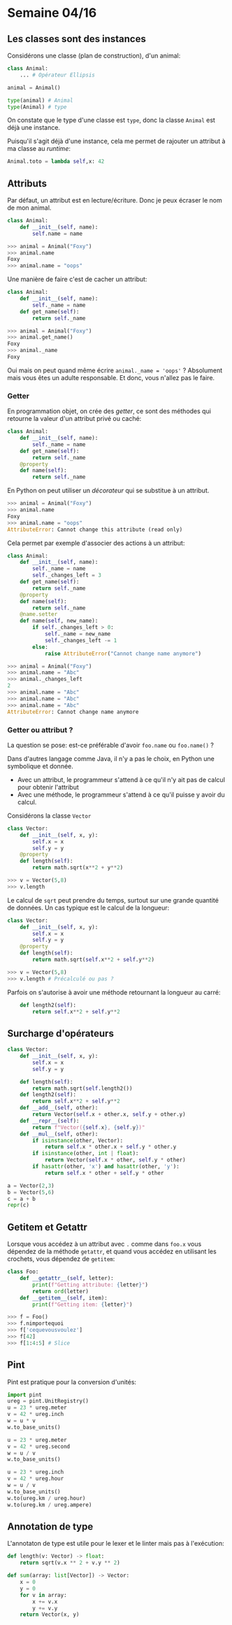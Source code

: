# Semaine 04/16

## Les classes sont des instances

Considérons une classe (plan de construction), d'un animal:

```py
class Animal:
    ... # Opérateur Ellipsis

animal = Animal()

type(animal) # Animal
type(Animal) # type
```

On constate que le type d'une classe est `type`, donc la classe `Animal` est déjà une instance. 

Puisqu'il s'agit déjà d'une instance, cela me permet de rajouter un attribut à ma classe au *runtime*:

```py
Animal.toto = lambda self,x: 42
```

## Attributs

Par défaut, un attribut est en lecture/écriture. Donc je peux écraser le nom de mon animal. 

```py
class Animal:
    def __init__(self, name):
        self.name = name

>>> animal = Animal("Foxy")
>>> animal.name
Foxy
>>> animal.name = "oops"
```

Une manière de faire c'est de cacher un attribut:

```py
class Animal:
    def __init__(self, name):
        self._name = name
    def get_name(self):
        return self._name

>>> animal = Animal("Foxy")
>>> animal.get_name()
Foxy
>>> animal._name
Foxy
```

Oui mais on peut quand même écrire `animal._name = 'oops'` ? Absolument mais vous êtes un adulte responsable. Et donc, vous n'allez pas le faire.

### Getter

En programmation objet, on crée des *getter*, ce sont des méthodes qui retourne la valeur d'un attribut privé ou caché: 

```py
class Animal:
    def __init__(self, name):
        self._name = name
    def get_name(self):
        return self._name
    @property
    def name(self):
        return self._name
```

En Python on peut utiliser un *décorateur* qui se substitue à un attribut. 

```py
>>> animal = Animal("Foxy")
>>> animal.name
Foxy
>>> animal.name = "oops"
AttributeError: Cannot change this attribute (read only)
```

Cela permet par exemple d'associer des actions à un attribut: 

```py
class Animal:
    def __init__(self, name):
        self._name = name
        self._changes_left = 3
    def get_name(self):
        return self._name
    @property
    def name(self):
        return self._name
    @name.setter
    def name(self, new_name):
        if self._changes_left > 0:
            self._name = new_name
            self._changes_left -= 1
        else:
            raise AttributeError("Cannot change name anymore")
```

```py
>>> animal = Animal("Foxy")
>>> animal.name = "Abc"
>>> animal._changes_left
2
>>> animal.name = "Abc"
>>> animal.name = "Abc"
>>> animal.name = "Abc"
AttributeError: Cannot change name anymore
```

### Getter ou attribut ?

La question se pose: est-ce préférable d'avoir `foo.name` ou `foo.name()` ?

Dans d'autres langage comme Java, il n'y a pas le choix, en Python une symbolique et donnée. 

- Avec un attribut, le programmeur s'attend à ce qu'il n'y ait pas de calcul pour obtenir l'attribut
- Avec une méthode, le programmeur s'attend à ce qu'il puisse y avoir du calcul.

Considérons la classe `Vector`

```py
class Vector:
    def __init__(self, x, y):
        self.x = x
        self.y = y
    @property
    def length(self):
        return math.sqrt(x**2 + y**2)

>>> v = Vector(5,8)
>>> v.length
```

Le calcul de `sqrt` peut prendre du temps, surtout sur une grande quantité de données. Un cas typique est le calcul de la longueur: 

```py
class Vector:
    def __init__(self, x, y):
        self.x = x
        self.y = y
    @property
    def length(self):
        return math.sqrt(self.x**2 + self.y**2)

>>> v = Vector(5,8)
>>> v.length # Précalculé ou pas ?
```

Parfois on s'autorise à avoir une méthode retournant la longueur au carré:

```py
    def length2(self):
        return self.x**2 + self.y**2
```

## Surcharge d'opérateurs

```py
class Vector:
    def __init__(self, x, y):
        self.x = x
        self.y = y

    def length(self):
        return math.sqrt(self.length2())
    def length2(self):
        return self.x**2 + self.y**2
    def __add__(self, other):
        return Vector(self.x + other.x, self.y + other.y)
    def __repr__(self):
        return f"Vector({self.x}, {self.y})"
    def __mul__(self, other):
        if isinstance(other, Vector):
            return self.x * other.x + self.y * other.y
        if isinstance(other, int | float):
            return Vector(self.x * other, self.y * other)
        if hasattr(other, 'x') and hasattr(other, 'y'):
            return self.x * other + self.y * other

a = Vector(2,3)
b = Vector(5,6)
c = a + b
repr(c)
```

## Getitem et Getattr

Lorsque vous accédez à un attribut avec `.` comme dans `foo.x` vous dépendez de la méthode `getattr`, et quand vous accédez en utilisant les crochets, vous dépendez de `getitem`:

```py
class Foo:
    def __getattr__(self, letter):
        print(f"Getting attribute: {letter}")
        return ord(letter)
    def __getitem__(self, item):
        print(f"Getting item: {letter}")

>>> f = Foo()
>>> f.nimportequoi
>>> f['cequevousvoulez']
>>> f[42]
>>> f[1:4:5] # Slice
```

## Pint 

Pint est pratique pour la conversion d'unités: 

```py
import pint
ureg = pint.UnitRegistry()
u = 23 * ureg.meter
v = 42 * ureg.inch
w = u * v
w.to_base_units()

u = 23 * ureg.meter
v = 42 * ureg.second
w = u / v
w.to_base_units()

u = 23 * ureg.inch
v = 42 * ureg.hour
w = u / v
w.to_base_units()
w.to(ureg.km / ureg.hour)
w.to(ureg.km / ureg.ampere)
```

## Annotation de type

L'annotaton de type est utile pour le lexer et le linter mais pas à l'exécution: 

```py
def length(v: Vector) -> float:
    return sqrt(v.x ** 2 + v.y ** 2)

def sum(array: list[Vector]) -> Vector:
    x = 0
    y = 0
    for v in array:
        x += v.x
        y += v.y
    return Vector(x, y)
```